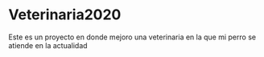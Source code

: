 # Veterinaria2020
Este es un proyecto en donde mejoro una veterinaria en la que mi perro se atiende en la actualidad
